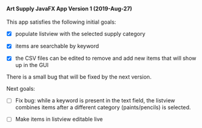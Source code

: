 #### Art Supply JavaFX App Version 1 (2019-Aug-27)
 
This app satisfies the following initial goals:

- [x] populate listview with the selected supply category

- [x] items are searchable by keyword

- [x] the CSV files can be edited to remove and add new items that will show up in the GUI

There is a small bug that will be fixed by the next version. 

Next goals:

- [ ] Fix bug: while a keyword is present in the text field, the listview combines items after a different category (paints/pencils) is selected.

- [ ] Make items in listview editable live
  